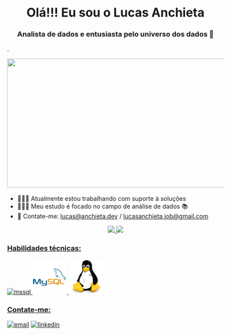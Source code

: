  <h1 align="center">Olá!!! Eu sou o Lucas Anchieta</h1>
<h3 align="center">Analista de dados e entusiasta pelo universo dos dados 🚀</h3>.

<p align="center">
  <img src="https://github.com/DevLucasAnchieta/DevLucasAnchieta/blob/main/Head.gif" height="300" width="1000" >
</p>

<!--
How to make this gif ?

I made my with https://codesandbox.io/s/github-profile-2ijk7
Then i recorded my screen to gif on Mac with Quicktime  and save result to [assets/github.mov](assets/github.mov)
This [gist](https://gist.github.com/tskaggs/6394639) help me to create a dedicated command that convert MOV to GIF.
Type this command `make generate-gif` to generate [assets/github.gif](assets/github.gif)
-->

- 👨🏼‍🔧 Atualmente estou trabalhando com suporte à soluções
- 👨🏼‍🎓 Meu estudo é focado no campo de análise de dados 📚
- 📧 Contate-me: lucas@anchieta.dev / lucasanchieta.job@gmail.com

<div align="center">
  <a href="https://github.com/DevLucasAnchieta">
  <img height="180em" src="https://github-readme-stats.vercel.app/api?username=DevLucasAnchieta&show_icons=true&theme=dark&include_all_commits=true&count_private=true"/>
  <img height="180em" src="https://github-readme-stats.vercel.app/api/top-langs/?username=DevLucasAnchieta&layout=compact&langs_count=7&theme=dark"/>
</div>
  
<h3 align="left">Habilidades técnicas:</h3>
<p <a href="https://www.microsoft.com/en-us/sql-server" target="_blank" rel="noreferrer"> <img src="https://www.svgrepo.com/show/303229/microsoft-sql-server-logo.svg" alt="mssql" width="80" height="80"/> </a> <a href="https://www.mysql.com/" target="_blank" rel="noreferrer"> <img src="https://raw.githubusercontent.com/devicons/devicon/master/icons/mysql/mysql-original-wordmark.svg" alt="mysql" width="80" height="80"/> </a> <align="left"> <a href="https://www.linux.org/" target="_blank" rel="noreferrer"> <img src="https://raw.githubusercontent.com/devicons/devicon/master/icons/linux/linux-original.svg" alt="linux" width="80" height="80"/> </p>

<h3 align="left">Contate-me:</h3>
<p align="left">
<a href="mailto:lucasanchieta.job@gmail.com"><img src="https://img.icons8.com/color/96/000000/gmail.png" alt="email"/></a>
<a href="https://linkedin.com/in/https://www.linkedin.com/in/lucasanchietajob"><img src="https://img.icons8.com/color/96/000000/linkedin.png" alt="linkedin"/></a>
</p>


